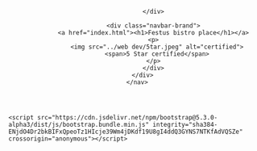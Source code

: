 <!doctype html>
<html lang="en">
  <head>
    <meta charset="utf-8">
    <meta name="viewport" content="width=device-width, initial-scale=1">
    <title>Festus retaurant</title>
    <link href="https://cdn.jsdelivr.net/npm/bootstrap@5.3.0-alpha3/dist/css/bootstrap.min.css" rel="stylesheet" integrity="sha384-KK94CHFLLe+nY2dmCWGMq91rCGa5gtU4mk92HdvYe+M/SXH301p5ILy+dN9+nJOZ" crossorigin="anonymous">
	<link rel="stylesheet" href="restaurant style.css">
	<link rel="preconnect" href="https://fonts.googleapis.com">
<link rel="preconnect" href="https://fonts.gstatic.com" crossorigin>
<link href="https://fonts.googleapis.com/css2?family=Oxygen:wght@300;400;700&display=swap" rel="stylesheet">
  </head>
  <body>
  <header>
     <nav id="header-nav" class="navbar navbar-default">
        <div class="container">
		      <div class="navbar-default">
			       <a href="index.html" clas="pull-left">
				     <div id="logo-img" alt="logo image"></div>
			      </a>
		
		      </div>
			  
			  <div class="navbar-brand">
			  <a href="index.html"><h1>Festus bistro place</h1></a>
			  <p>
			    <img src="../web dev/5tar.jpeg" alt="certified">
				<span>5 Star certified</span>
			  </p>
			  </div>
        </div>
     </nav>
  </header>
   
   

	<script src="https://cdn.jsdelivr.net/npm/bootstrap@5.3.0-alpha3/dist/js/bootstrap.bundle.min.js" integrity="sha384-ENjdO4Dr2bkBIFxQpeoTz1HIcje39Wm4jDKdf19U8gI4ddQ3GYNS7NTKfAdVQSZe" crossorigin="anonymous"></script>
  </body>
</html>
